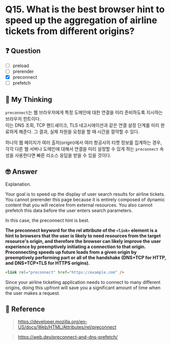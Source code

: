 # Q15. What is the best browser hint to speed up the aggregation of airline tickets from different origins?

## ❓ Question

- [ ] preload
- [ ] prerender
- [x] preconnect
- [ ] prefetch

## 🤔 My Thinking

`preconnect`는 웹 브라우저에게 특정 도메인에 대한 연결을 미리 준비하도록 지시하는 브라우저 힌트이다. <br />
이는 DNS 조회, TCP 핸드셰이크, TLS 네고시에이션과 같은 연결 설정 단계를 미리 완료하게 해준다. 그 결과, 실제 자원을 요청을 할 때 시간을 절약할 수 있다. <br />

하나의 웹 페이지가 여러 출처(origin)에서 여러 항공사의 티켓 정보를 집계하는 경우, 각각 다른 웹 서버나 도메인에 대해서 연결을 미리 설정할 수 있게 하는 `preconnect`
속성을 사용한다면 빠른 리소스 응답을 받을 수 있을 것이다.

## 🤓 Answer

Explanation.

Your goal is to speed up the display of user search results for airline tickets. You cannot prerender this page because it is entirely composed of dynamic content that you will receive from external resources. You also cannot prefetch this data before the user enters search parameters.

In this case, the preconnect hint is best.

**The preconnect keyword for the rel attribute of the `<link>` element is a hint to browsers that the user is likely to need resources from the target resource's origin, and therefore the browser can likely improve the user experience by preemptively initiating a connection to that origin. Preconnecting speeds up future loads from a given origin by preemptively performing part or all of the handshake (DNS+TCP for HTTP, and DNS+TCP+TLS for HTTPS origins).**

```html
<link rel="preconnect" href="https://example.com" />
```

Since your airline ticketing application needs to connect to many different origins, doing this upfront will save you a significant amount of time when the user makes a request.

## 📄 Reference

> https://developer.mozilla.org/en-US/docs/Web/HTML/Attributes/rel/preconnect

> https://web.dev/preconnect-and-dns-prefetch/
